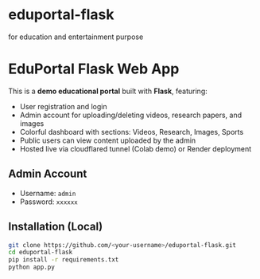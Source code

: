 # eduportal-flask
for education and entertainment purpose 
# EduPortal Flask Web App

This is a **demo educational portal** built with **Flask**, featuring:

- User registration and login
- Admin account for uploading/deleting videos, research papers, and images
- Colorful dashboard with sections: Videos, Research, Images, Sports
- Public users can view content uploaded by the admin
- Hosted live via cloudflared tunnel (Colab demo) or Render deployment

## Admin Account

- Username: `admin`  
- Password: `xxxxxx`

## Installation (Local)

```bash
git clone https://github.com/<your-username>/eduportal-flask.git
cd eduportal-flask
pip install -r requirements.txt
python app.py
